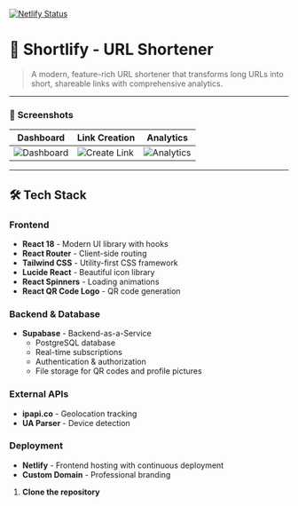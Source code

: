 [![Netlify Status](https://api.netlify.com/api/v1/badges/17f7f56f-07f4-48aa-aa9b-47324e056d6d/deploy-status)](https://app.netlify.com/projects/shortlifyy/deploys)

# 🔗 Shortlify - URL Shortener

> A modern, feature-rich URL shortener that transforms long URLs into short, shareable links with comprehensive analytics.



---

### 📱 **Screenshots**

<div align="center">

| Dashboard | Link Creation | Analytics |
|-----------|---------------|-----------|
| ![Dashboard](https://via.placeholder.com/300x200?text=Dashboard) | ![Create Link](https://via.placeholder.com/300x200?text=Create+Link) | ![Analytics](https://via.placeholder.com/300x200?text=Analytics) |

</div>

---

## 🛠️ Tech Stack

### **Frontend**
- **React 18** - Modern UI library with hooks
- **React Router** - Client-side routing
- **Tailwind CSS** - Utility-first CSS framework
- **Lucide React** - Beautiful icon library
- **React Spinners** - Loading animations
- **React QR Code Logo** - QR code generation

### **Backend & Database**
- **Supabase** - Backend-as-a-Service
  - PostgreSQL database
  - Real-time subscriptions
  - Authentication & authorization
  - File storage for QR codes and profile pictures

### **External APIs**
- **ipapi.co** - Geolocation tracking
- **UA Parser** - Device detection

### **Deployment**
- **Netlify** - Frontend hosting with continuous deployment
- **Custom Domain** - Professional branding

1. **Clone the repository**



